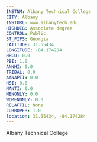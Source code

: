 ```yaml
---
INSTNM: Albany Technical College
CITY: Albany
INSTURL: www.albanytech.edu
HIGHDEG: Associate degree
CONTROL: Public
ST_FIPS: Georgia
LATITUDE: 31.55434
LONGITUDE: -84.174284
HBCU: 0.0
PBI: 1.0
ANNHI: 0.0
TRIBAL: 0.0
AANAPII: 0.0
HSI: 0.0
NANTI: 0.0
MENONLY: 0.0
WOMENONLY: 0.0
RELAFFIL: None
CURROPER: 1.0
location: 31.55434, -84.174284
---
```

Albany Technical College